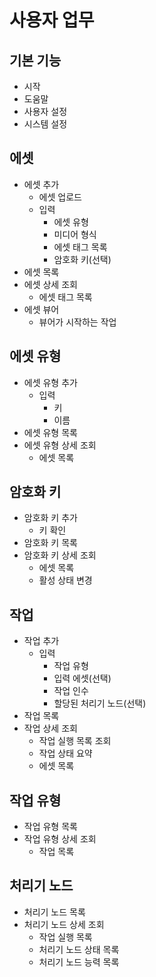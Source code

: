 # 사용자 업무

## 기본 기능

- 시작
- 도움말
- 사용자 설정
- 시스템 설정

## 에셋

- 에셋 추가
  - 에셋 업로드
  - 입력
    - 에셋 유형
    - 미디어 형식
    - 에셋 태그 목록
    - 암호화 키(선택)
- 에셋 목록
- 에셋 상세 조회
  - 에셋 태그 목록
- 에셋 뷰어
  - 뷰어가 시작하는 작업

## 에셋 유형

- 에셋 유형 추가
  - 입력
    - 키
    - 이름
- 에셋 유형 목록
- 에셋 유형 상세 조회
  - 에셋 목록

## 암호화 키

- 암호화 키 추가
  - 키 확인
- 암호화 키 목록
- 암호화 키 상세 조회
  - 에셋 목록
  - 활성 상태 변경

## 작업

- 작업 추가
  - 입력
    - 작업 유형
    - 입력 에셋(선택)
    - 작업 인수
    - 할당된 처리기 노드(선택)
- 작업 목록
- 작업 상세 조회
  - 작업 실행 목록 조회
  - 작업 상태 요약
  - 에셋 목록

## 작업 유형

- 작업 유형 목록
- 작업 유형 상세 조회
  - 작업 목록

## 처리기 노드

- 처리기 노드 목록
- 처리기 노드 상세 조회
  - 작업 실행 목록
  - 처리기 노드 상태 목록
  - 처리기 노드 능력 목록
